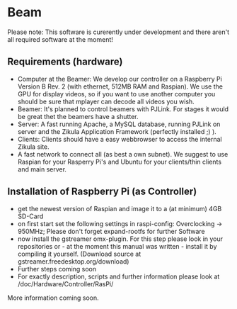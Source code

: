 Beam
====

Please note: This software is curerently under development and there aren't all required software at the moment!

Requirements (hardware)
-----------------------
* Computer at the Beamer: We develop our controller on a Raspberry Pi Version B Rev. 2 (with ethernet, 512MB RAM and Raspian). We use the GPU for display videos, so if you want to use another computer you should be sure that mplayer can decode all videos you wish.
* Beamer: It's planned to control beamers with PJLink. For stages it would be great thet the beamers have a shutter.
* Server: A fast running Apache, a MySQL database, running PJLink on server and the Zikula Application Framework (perfectly installed ;) ).
* Clients: Clients should have a easy webbrowser to access the internal Zikula site.
* A fast network to connect all (as best a own subnet).
We suggest to use Raspian for your Rasperry Pi's and Ubuntu for your clients/thin clients and main server.


Installation of Raspberry Pi (as Controller)
--------------------------------------------
* get the newest version of Raspian and image it to a (at minimum) 4GB SD-Card
* on first start set the following settings in raspi-config: Overclocking -> 950MHz; Please don't forget expand-rootfs for further Software
* now install the gstreamer omx-plugin. For this step please look in your repositories or - at the moment this manual was written - install it by compiling it yourself. (Download source at gstreamer.freedesktop.org/download)
* Further steps coming soon
* For exactly description, scripts and further information please look at /doc/Hardware/Controller/RasPi/

More information coming soon.
